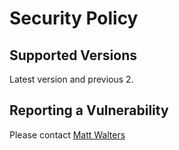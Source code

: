 # Security Policy

## Supported Versions

Latest version and previous 2.

## Reporting a Vulnerability

Please contact [Matt Walters](https://www.mattwalters.net/contact)
